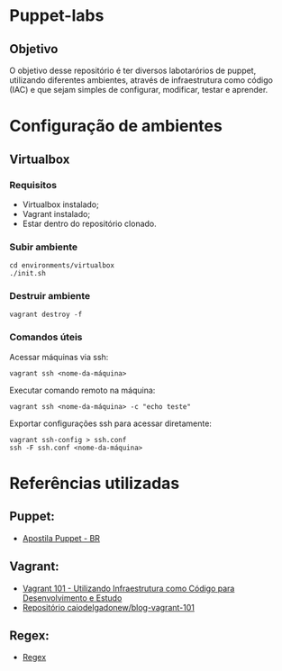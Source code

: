 
# Puppet-labs

## Objetivo

O objetivo desse repositório é ter diversos labotarórios de puppet, utilizando diferentes ambientes, através de infraestrutura como código (IAC) e que sejam simples de configurar, modificar, testar e aprender.

# Configuração de ambientes

## Virtualbox

### Requisitos

- Virtualbox instalado;
- Vagrant instalado;
- Estar dentro do repositório clonado.

### Subir ambiente

    cd environments/virtualbox
    ./init.sh

### Destruir ambiente

    vagrant destroy -f

### Comandos úteis

Acessar máquinas via ssh:

    vagrant ssh <nome-da-máquina>

Executar comando remoto na máquina:

    vagrant ssh <nome-da-máquina> -c "echo teste"

Exportar configurações ssh para acessar diretamente:

    vagrant ssh-config > ssh.conf
    ssh -F ssh.conf <nome-da-máquina>

# Referências utilizadas

## Puppet:

- [Apostila Puppet - BR](https://github.com/puppet-br/apostila-puppet)

## Vagrant:

- [Vagrant 101 - Utilizando Infraestrutura como Código para Desenvolvimento e Estudo](https://www.youtube.com/watch?v=PX6OmeIbjC4)
- [Repositório caiodelgadonew/blog-vagrant-101](https://github.com/caiodelgadonew/blog-vagrant-101)

## Regex:

- [Regex](https://aurelio.net/shell/canivete/#metacaracteres)
